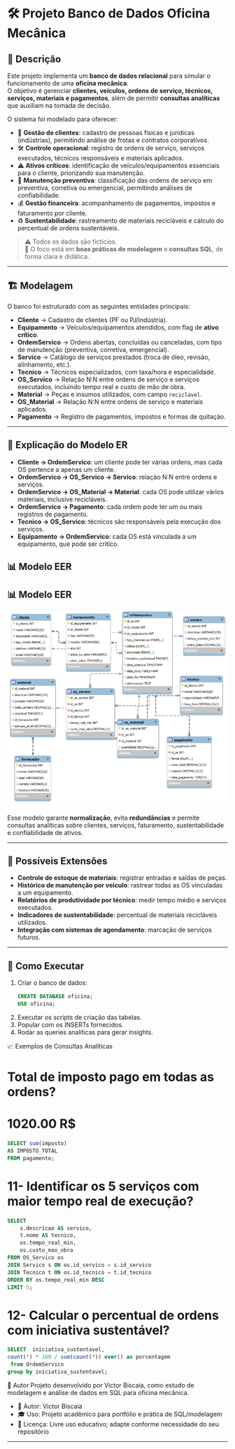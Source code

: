 # 🛠️ Projeto Banco de Dados Oficina Mecânica

## 📖 Descrição
Este projeto implementa um **banco de dados relacional** para simular o funcionamento de uma **oficina mecânica**.  
O objetivo é gerenciar **clientes, veículos, ordens de serviço, técnicos, serviços, materiais e pagamentos**, além de permitir **consultas analíticas** que auxiliam na tomada de decisão.

O sistema foi modelado para oferecer:
- 📌 **Gestão de clientes**: cadastro de pessoas físicas e jurídicas (indústrias), permitindo análise de frotas e contratos corporativos.  
- 🛠️ **Controle operacional**: registro de ordens de serviço, serviços executados, técnicos responsáveis e materiais aplicados.  
- ⚠️ **Ativos críticos**: identificação de veículos/equipamentos essenciais para o cliente, priorizando sua manutenção.  
- 🔧 **Manutenção preventiva**: classificação das ordens de serviço em preventiva, corretiva ou emergencial, permitindo análises de confiabilidade.  
- 💰 **Gestão financeira**: acompanhamento de pagamentos, impostos e faturamento por cliente.  
- ♻️ **Sustentabilidade**: rastreamento de materiais recicláveis e cálculo do percentual de ordens sustentáveis.  

> ⚠️ Todos os dados são fictícios.  
> 🎯 O foco está em **boas práticas de modelagem** e **consultas SQL**, de forma clara e didática.

---

## 🏗️ Modelagem

O banco foi estruturado com as seguintes entidades principais:

- **Cliente** → Cadastro de clientes (PF ou PJ/indústria).  
- **Equipamento** → Veículos/equipamentos atendidos, com flag de **ativo crítico**.  
- **OrdemServico** → Ordens abertas, concluídas ou canceladas, com tipo de manutenção (preventiva, corretiva, emergencial).  
- **Servico** → Catálogo de serviços prestados (troca de óleo, revisão, alinhamento, etc.).  
- **Tecnico** → Técnicos especializados, com taxa/hora e especialidade.  
- **OS_Servico** → Relação N:N entre ordens de serviço e serviços executados, incluindo tempo real e custo de mão de obra.  
- **Material** → Peças e insumos utilizados, com campo `reciclavel`.  
- **OS_Material** → Relação N:N entre ordens de serviço e materiais aplicados.  
- **Pagamento** → Registro de pagamentos, impostos e formas de quitação.  

---

## 📖 Explicação do Modelo ER

- **Cliente → OrdemServico**: um cliente pode ter várias ordens, mas cada OS pertence a apenas um cliente.  
- **OrdemServico → OS_Servico → Servico**: relação N:N entre ordens e serviços.  
- **OrdemServico → OS_Material → Material**: cada OS pode utilizar vários materiais, inclusive recicláveis.  
- **OrdemServico → Pagamento**: cada ordem pode ter um ou mais registros de pagamento.  
- **Tecnico → OS_Servico**: técnicos são responsáveis pela execução dos serviços.  
- **Equipamento → OrdemServico**: cada OS está vinculada a um equipamento, que pode ser crítico.  

## 📊 Modelo EER

## 📊 Modelo EER
![Modelo EER da Oficina](docs/modeloEER.png)

Esse modelo garante **normalização**, evita **redundâncias** e permite consultas analíticas sobre clientes, serviços, faturamento, sustentabilidade e confiabilidade de ativos.


---

## 🔮 Possíveis Extensões

- **Controle de estoque de materiais**: registrar entradas e saídas de peças.  
- **Histórico de manutenção por veículo**: rastrear todas as OS vinculadas a um equipamento.  
- **Relatórios de produtividade por técnico**: medir tempo médio e serviços executados.  
- **Indicadores de sustentabilidade**: percentual de materiais recicláveis utilizados.  
- **Integração com sistemas de agendamento**: marcação de serviços futuros.  

---

## 🚀 Como Executar

1. Criar o banco de dados:
   ```sql
   CREATE DATABASE oficina;
   USE oficina;

2. Executar os scripts de criação das tabelas.
3. Popular com os INSERTs fornecidos.
4. Rodar as queries analíticas para gerar insights.

📈 Exemplos de Consultas Analíticas

#  Total de imposto pago em todas as ordens?
# 1020.00 R$

```sql
SELECT sum(imposto) 
AS IMPOSTO_TOTAL
FROM pagamento;
```
# 11- Identificar os  5 serviços com maior tempo real de execução?
```sql
SELECT 
    s.descricao AS servico,
    t.nome AS tecnico,
    os.tempo_real_min,
    os.custo_mao_obra
FROM OS_Servico os
JOIN Servico s ON os.id_servico = s.id_servico
JOIN Tecnico t ON os.id_tecnico = t.id_tecnico
ORDER BY os.tempo_real_min DESC
LIMIT 5;
```

# 12- Calcular o percentual de ordens com iniciativa sustentável?

```sql
SELECT  iniciativa_sustentavel,
count(*) * 100 / sum(count(*)) over() as porcentagem
 from OrdemServico
group by iniciativa_sustentavel;
```



📝 Autor
Projeto desenvolvido por Victor Biscaia, como estudo de modelagem e análise de dados em SQL para oficina mecânica.
- 👤 Autor: Victor Biscaia
- 🎓 Uso: Projeto acadêmico para portfólio e prática de SQL/modelagem
- 📜 Licença: Livre uso educativo; adapte conforme necessidade do seu repositório

---




   